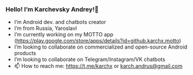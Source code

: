 ### Hello! I’m Karchevsky Andrey!👋

- I’m Android dev. and chatbots creator
- I’m from Russia, Yaroslavl
- I’m currently working on my MOTTO app (https://play.google.com/store/apps/details?id=github.karchx.motto)
- I’m looking to collaborate on commercialized and open-source Android products
- I’m looking to collaborate on Telegram/Instagram/VK chatbots
- 📫 How to reach me: https://t.me/karchx or karch.andrus@gmail.com
